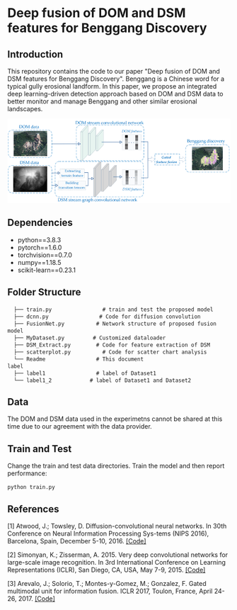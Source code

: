 # Deep fusion of DOM and DSM features for Benggang Discovery
## Introduction

This repository contains the code to our paper "Deep fusion of DOM and DSM features for Benggang Discovery". 
Benggang is a Chinese word for a typical gully erosional landform. 
In this paper, we propose an integrated deep learning-driven detection approach based on DOM and DSM data to better monitor and manage Benggang and other similar erosional landscapes.

<p align="center"><img src="intro.png" width="700" /></p>

## Dependencies

- python==3.8.3
- pytorch==1.6.0
- torchvision==0.7.0
- numpy==1.18.5
- scikit-learn==0.23.1

## Folder Structure

```
  ├── train.py                # train and test the proposed model
  ├── dcnn.py                # Code for diffusion convolution
  ├── FusionNet.py          # Network structure of proposed fusion model
  ├── MyDataset.py         # Customized dataloader
  ├── DSM_Extract.py        # Code for feature extraction of DSM
  ├── scatterplot.py          # Code for scatter chart analysis
  └── Readme                # This document
label
  ├── label1                # label of Dataset1
  └── label1_2            # label of Dataset1 and Dataset2
```

## Data

The DOM and DSM data used in the experimetns cannot be shared at this time due to our agreement with the data provider.

## Train and Test 
Change the train and test data directories. Train the model and then report performance:

```
python train.py
```

## References
[1] Atwood, J.; Towsley, D. Diffusion-convolutional neural networks. In 30th Conference on Neural Information Processing Sys-tems (NIPS 2016), Barcelona, Spain, December 5-10, 2016.
[[Code]](https://github.com/jcatw/dcnn)

[2] Simonyan, K.; Zisserman, A. 2015. Very deep convolutional networks for large-scale image recognition. In 3rd International Conference on Learning Representations (ICLR), San Diego, CA, USA, May 7-9, 2015.
[[Code]](https://github.com/msyim/VGG16)

[3] Arevalo, J.; Solorio, T.; Montes-y-Gomez, M.; Gonzalez, F. Gated multimodal unit for information fusion. ICLR 2017, Toulon, France, April 24-26, 2017.
[[Code]](https://github.com/johnarevalo/gmu-mmimdb)

